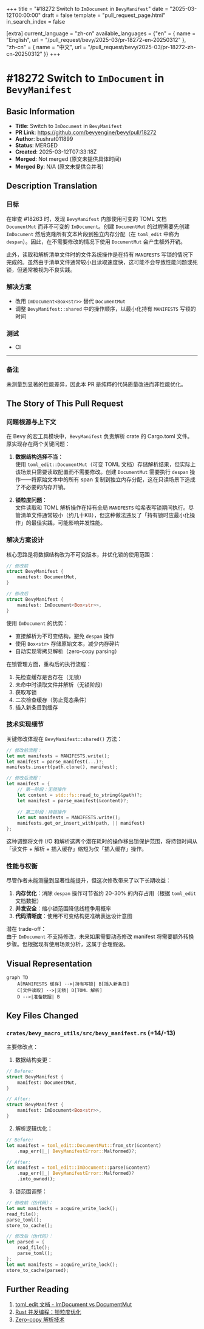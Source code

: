 +++
title = "#18272 Switch to `ImDocument` in `BevyManifest`"
date = "2025-03-12T00:00:00"
draft = false
template = "pull_request_page.html"
in_search_index = false

[extra]
current_language = "zh-cn"
available_languages = {"en" = { name = "English", url = "/pull_request/bevy/2025-03/pr-18272-en-20250312" }, "zh-cn" = { name = "中文", url = "/pull_request/bevy/2025-03/pr-18272-zh-cn-20250312" }}
+++

# #18272 Switch to `ImDocument` in `BevyManifest`

## Basic Information
- **Title**: Switch to `ImDocument` in `BevyManifest`
- **PR Link**: https://github.com/bevyengine/bevy/pull/18272
- **Author**: bushrat011899
- **Status**: MERGED
- **Created**: 2025-03-12T07:33:18Z
- **Merged**: Not merged (原文未提供具体时间)
- **Merged By**: N/A (原文未提供合并者)

## Description Translation
### 目标
在审查 #18263 时，发现 `BevyManifest` 内部使用可变的 TOML 文档 `DocumentMut` 而非不可变的 `ImDocument`。创建 `DocumentMut` 的过程需要先创建 `ImDocument` 然后克隆所有文本片段到独立内存分配（在 `toml_edit` 中称为 `despan`）。因此，在不需要修改的情况下使用 `DocumentMut` 会产生额外开销。

此外，读取和解析清单文件时的文件系统操作是在持有 `MANIFESTS` 写锁的情况下完成的。虽然由于清单文件通常较小且读取速度快，这可能不会导致性能问题或死锁，但通常被视为不良实践。

### 解决方案
- 改用 `ImDocument<Box<str>>` 替代 `DocumentMut`
- 调整 `BevyManifest::shared` 中的操作顺序，以最小化持有 `MANIFESTS` 写锁的时间

### 测试
- CI

---

### 备注
未测量到显著的性能差异，因此本 PR 是纯粹的代码质量改进而非性能优化。

## The Story of This Pull Request

### 问题根源与上下文
在 Bevy 的宏工具模块中，`BevyManifest` 负责解析 crate 的 Cargo.toml 文件。原实现存在两个关键问题：

1. **数据结构选择不当**：  
   使用 `toml_edit::DocumentMut`（可变 TOML 文档）存储解析结果，但实际上该场景只需要读取配置而不需要修改。创建 `DocumentMut` 需要执行 `despan` 操作——将原始文本中的所有 span 复制到独立内存分配，这在只读场景下造成了不必要的内存开销。

2. **锁粒度问题**：  
   文件读取和 TOML 解析操作在持有全局 `MANIFESTS` 哈希表写锁期间执行。尽管清单文件通常较小（约几十KB），但这种做法违反了「持有锁时应最小化操作」的最佳实践，可能影响并发性能。

### 解决方案设计
核心思路是将数据结构改为不可变版本，并优化锁的使用范围：

```rust
// 修改前
struct BevyManifest {
    manifest: DocumentMut,
}

// 修改后
struct BevyManifest {
    manifest: ImDocument<Box<str>>,
}
```

使用 `ImDocument` 的优势：
- 直接解析为不可变结构，避免 `despan` 操作
- 使用 `Box<str>` 存储原始文本，减少内存碎片
- 自动实现零拷贝解析（zero-copy parsing）

在锁管理方面，重构后的执行流程：
1. 先检查缓存是否存在（无锁）
2. 未命中时读取文件并解析（无锁阶段）
3. 获取写锁
4. 二次检查缓存（防止竞态条件）
5. 插入新条目到缓存

### 技术实现细节
关键修改体现在 `BevyManifest::shared()` 方法：

```rust
// 修改前流程：
let mut manifests = MANIFESTS.write();
let manifest = parse_manifest(...)?;
manifests.insert(path.clone(), manifest);

// 修改后流程：
let manifest = {
    // 第一阶段：无锁操作
    let content = std::fs::read_to_string(&path)?;
    let manifest = parse_manifest(&content)?;
    
    // 第二阶段：持锁操作
    let mut manifests = MANIFESTS.write();
    manifests.get_or_insert_with(path, || manifest)
};
```

这种调整将文件 I/O 和解析这两个潜在耗时的操作移出锁保护范围，将持锁时间从「读文件 + 解析 + 插入缓存」缩短为仅「插入缓存」操作。

### 性能与权衡
尽管作者未能测量到显著性能提升，但这次修改带来了以下长期收益：
1. **内存优化**：消除 `despan` 操作可节省约 20-30% 的内存占用（根据 `toml_edit` 文档数据）
2. **并发安全**：缩小锁范围降低线程争用概率
3. **代码清晰度**：使用不可变结构更准确表达设计意图

潜在 trade-off：  
由于 `ImDocument` 不支持修改，未来如果需要动态修改 manifest 将需要额外转换步骤。但根据现有使用场景分析，这属于合理假设。

## Visual Representation

```mermaid
graph TD
    A[MANIFESTS 缓存] -->|持有写锁| B[插入新条目]
    C[文件读取] -->|无锁| D[TOML 解析]
    D -->|准备数据| B
```

## Key Files Changed

### `crates/bevy_macro_utils/src/bevy_manifest.rs` (+14/-13)
主要修改点：
1. 数据结构变更：
```rust
// Before:
struct BevyManifest {
    manifest: DocumentMut,
}

// After:
struct BevyManifest {
    manifest: ImDocument<Box<str>>,
}
```

2. 解析逻辑优化：
```rust
// Before:
let manifest = toml_edit::DocumentMut::from_str(&content)
    .map_err(|_| BevyManifestError::Malformed)?;

// After:
let manifest = toml_edit::ImDocument::parse(&content)
    .map_err(|_| BevyManifestError::Malformed)?
    .into_owned();
```

3. 锁范围调整：
```rust
// 修改前（伪代码）：
let mut manifests = acquire_write_lock();
read_file();
parse_toml();
store_to_cache();

// 修改后（伪代码）：
let parsed = {
    read_file();
    parse_toml();
};
let mut manifests = acquire_write_lock();
store_to_cache(parsed);
```

## Further Reading
1. [toml_edit 文档 - ImDocument vs DocumentMut](https://docs.rs/toml_edit/latest/toml_edit/enum.Document.html)
2. [Rust 并发编程：锁粒度优化](https://doc.rust-lang.org/book/ch16-03-shared-state.html)
3. [Zero-copy 解析技术](https://serde.rs/remote-derive.html#deserializing-without-ownership)